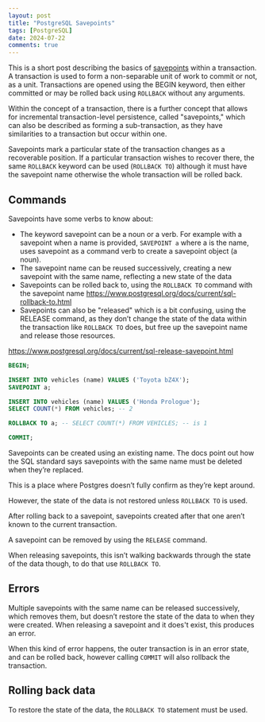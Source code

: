 ```yaml
---
layout: post
title: "PostgreSQL Savepoints"
tags: [PostgreSQL]
date: 2024-07-22
comments: true
---
```


This is a short post describing the basics of [savepoints](https://www.postgresql.org/docs/current/sql-savepoint.html) within a transaction. A transaction is used to form a non-separable unit of work to commit or not, as a unit. Transactions are opened using the BEGIN keyword, then either committed or may be rolled back using `ROLLBACK` without any arguments.

Within the concept of a transaction, there is a further concept that allows for incremental transaction-level persistence, called "savepoints," which can also be described as forming a sub-transaction, as they have similarities to a transaction but occur within one.

Savepoints mark a particular state of the transaction changes as a recoverable position. If a particular transaction wishes to recover there, the same `ROLLBACK` keyword can be used (`ROLLBACK TO`) although it must have the savepoint name otherwise the whole transaction will be rolled back.

## Commands
Savepoints have some verbs to know about:
- The keyword savepoint can be a noun or a verb. For example with a savepoint when a name is provided, `SAVEPOINT a` where a is the name, uses savepoint as a command verb to create a savepoint object (a noun).
- The savepoint name can be reused successively, creating a new savepoint with the same name, reflecting a new state of the data
- Savepoints can be rolled back to, using the `ROLLBACK TO` command with the savepoint name https://www.postgresql.org/docs/current/sql-rollback-to.html
- Savepoints can also be "released" which is a bit confusing, using the RELEASE command, as they don’t change the state of the data within the transaction like `ROLLBACK TO` does, but free up the savepoint name and release those resources.

<https://www.postgresql.org/docs/current/sql-release-savepoint.html>


```sql
BEGIN;

INSERT INTO vehicles (name) VALUES ('Toyota bZ4X');
SAVEPOINT a;

INSERT INTO vehicles (name) VALUES ('Honda Prologue');
SELECT COUNT(*) FROM vehicles; -- 2

ROLLBACK TO a; -- SELECT COUNT(*) FROM VEHICLES; -- is 1

COMMIT;
```

Savepoints can be created using an existing name. The docs point out how the SQL standard says savepoints with the same name must be deleted when they’re replaced.

This is a place where Postgres doesn’t fully confirm as they’re kept around.

However, the state of the data is not restored unless `ROLLBACK TO` is used. 

After rolling back to a savepoint, savepoints created after that one aren’t known to the current transaction.

A savepoint can be removed by using the `RELEASE` command.

When releasing savepoints, this isn’t walking backwards through the state of the data though, to do that use `ROLLBACK TO`.

## Errors
Multiple savepoints with the same name can be released successively, which removes them, but doesn’t restore the state of the data to when they were created. When releasing a savepoint and it does't exist, this produces an error.

When this kind of error happens, the outer transaction is in an error state, and can be rolled back, however calling `COMMIT` will also rollback the transaction.

## Rolling back data
To restore the state of the data, the `ROLLBACK TO` statement must be used.
